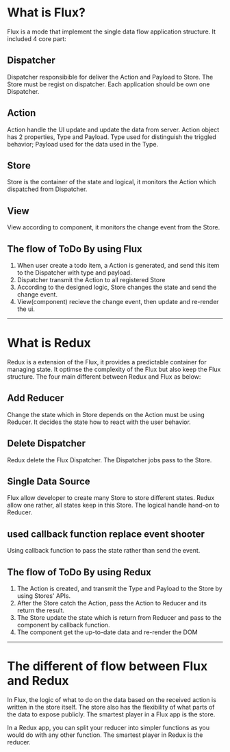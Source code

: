 # What is Flux?
Flux is a mode that implement the single data flow application structure. It included 4 core part:
## Dispatcher
Dispatcher responsibible for deliver the Action and Payload to Store. The Store must be regist on dispatcher. Each application should be own one Dispatcher.
## Action
Action handle the UI update and update the data from server. Action object has 2 properties, Type and Payload. Type used for distinguish the triggled behavior; Payload used for the data used in the Type. 
## Store
Store is the container of the state and logical, it monitors the Action which dispatched from Dispatcher.
## View
View according to component, it monitors the change event from the Store. 

## The flow of ToDo By using Flux
1. When user create a todo item, a Action is generated, and send this item to the Dispatcher with type and payload.
2. Dispatcher transmit the Action to all registered Store
3. According to the designed logic, Store changes the state and send the change event.
4. View(component) recieve the change event, then update and re-render the ui.
-----------
# What is Redux
Redux is a extension of the Flux, it provides a predictable container for managing state. It optimse the complexity of the Flux but also keep the Flux structure. The four main different between Redux and Flux as below:
## Add Reducer
Change the state which in Store depends on the Action must be using Reducer. It decides the state how to react with the user behavior.
## Delete Dispatcher
Redux delete the Flux Dispatcher. The Dispatcher jobs pass to the Store. 
## Single Data Source
Flux allow developer to create many Store to store different states. Redux allow one rather, all states keep in this Store. The logical handle hand-on to Reducer.
## used callback function replace event shooter
Using callback function to pass the state rather than send the event. 

## The flow of ToDo By using Redux
1. The Action is created, and transmit the Type and Payload to the Store by using Stores' APIs. 
2. After the Store catch the Action, pass the Action to Reducer and its return the result.
3. The Store update the state which is return from Reducer and pass to the component by callback function.
4. The component get the up-to-date data and re-render the DOM

---------
# The different of flow between Flux and Redux
In Flux, the logic of what to do on the data based on the received action is written in the store itself. The store also has the flexibility of what parts of the data to expose publicly. The smartest player in a Flux app is the store.

In a Redux app, you can split your reducer into simpler functions as you would do with any other function. The smartest player in Redux is the reducer.

